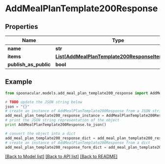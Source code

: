 # AddMealPlanTemplate200Response



## Properties

Name | Type | Description | Notes
------------ | ------------- | ------------- | -------------
**name** | **str** |  | 
**items** | [**List[AddMealPlanTemplate200ResponseItemsInner]**](AddMealPlanTemplate200ResponseItemsInner.md) |  | 
**publish_as_public** | **bool** |  | 

## Example

```python
from spoonacular.models.add_meal_plan_template200_response import AddMealPlanTemplate200Response

# TODO update the JSON string below
json = "{}"
# create an instance of AddMealPlanTemplate200Response from a JSON string
add_meal_plan_template200_response_instance = AddMealPlanTemplate200Response.from_json(json)
# print the JSON string representation of the object
print AddMealPlanTemplate200Response.to_json()

# convert the object into a dict
add_meal_plan_template200_response_dict = add_meal_plan_template200_response_instance.to_dict()
# create an instance of AddMealPlanTemplate200Response from a dict
add_meal_plan_template200_response_form_dict = add_meal_plan_template200_response.from_dict(add_meal_plan_template200_response_dict)
```
[[Back to Model list]](../README.md#documentation-for-models) [[Back to API list]](../README.md#documentation-for-api-endpoints) [[Back to README]](../README.md)


